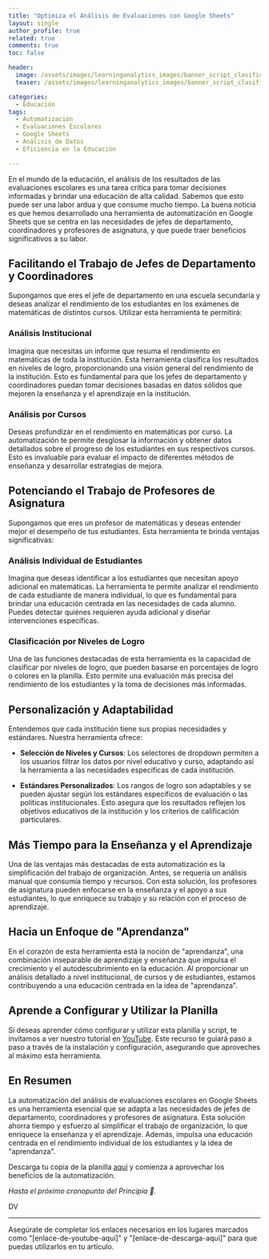 ```yaml
---
title: "Optimiza el Análisis de Evaluaciones con Google Sheets"
layout: single
author_profile: true
related: true
comments: true
toc: false

header:
  image: /assets/images/learninganalytics_images/banner_script_clasificacion_1.png
  teaser: /assets/images/learninganalytics_images/banner_script_clasificacion_1.png

categories:
  - Educación
tags:
  - Automatización
  - Evaluaciones Escolares
  - Google Sheets
  - Análisis de Datos
  - Eficiencia en la Educación

---
```


En el mundo de la educación, el análisis de los resultados de las evaluaciones escolares es una tarea crítica para tomar decisiones informadas y brindar una educación de alta calidad. Sabemos que esto puede ser una labor ardua y que consume mucho tiempo. La buena noticia es que hemos desarrollado una herramienta de automatización en Google Sheets que se centra en las necesidades de jefes de departamento, coordinadores y profesores de asignatura, y que puede traer beneficios significativos a su labor. 

## Facilitando el Trabajo de Jefes de Departamento y Coordinadores

Supongamos que eres el jefe de departamento en una escuela secundaria y deseas analizar el rendimiento de los estudiantes en los exámenes de matemáticas de distintos cursos. Utilizar esta herramienta te permitirá:

### Análisis Institucional

Imagina que necesitas un informe que resuma el rendimiento en matemáticas de toda la institución. Esta herramienta clasifica los resultados en niveles de logro, proporcionando una visión general del rendimiento de la institución. Esto es fundamental para que los jefes de departamento y coordinadores puedan tomar decisiones basadas en datos sólidos que mejoren la enseñanza y el aprendizaje en la institución.

### Análisis por Cursos

Deseas profundizar en el rendimiento en matemáticas por curso. La automatización te permite desglosar la información y obtener datos detallados sobre el progreso de los estudiantes en sus respectivos cursos. Esto es invaluable para evaluar el impacto de diferentes métodos de enseñanza y desarrollar estrategias de mejora.

## Potenciando el Trabajo de Profesores de Asignatura

Supongamos que eres un profesor de matemáticas y deseas entender mejor el desempeño de tus estudiantes. Esta herramienta te brinda ventajas significativas:

### Análisis Individual de Estudiantes

Imagina que deseas identificar a los estudiantes que necesitan apoyo adicional en matemáticas. La herramienta te permite analizar el rendimiento de cada estudiante de manera individual, lo que es fundamental para brindar una educación centrada en las necesidades de cada alumno. Puedes detectar quiénes requieren ayuda adicional y diseñar intervenciones específicas.

### Clasificación por Niveles de Logro

Una de las funciones destacadas de esta herramienta es la capacidad de clasificar por niveles de logro, que pueden basarse en porcentajes de logro o colores en la planilla. Esto permite una evaluación más precisa del rendimiento de los estudiantes y la toma de decisiones más informadas.

## Personalización y Adaptabilidad

Entendemos que cada institución tiene sus propias necesidades y estándares. Nuestra herramienta ofrece:

- **Selección de Niveles y Cursos**: Los selectores de dropdown permiten a los usuarios filtrar los datos por nivel educativo y curso, adaptando así la herramienta a las necesidades específicas de cada institución.

- **Estándares Personalizados**: Los rangos de logro son adaptables y se pueden ajustar según los estándares específicos de evaluación o las políticas institucionales. Esto asegura que los resultados reflejen los objetivos educativos de la institución y los criterios de calificación particulares.

## Más Tiempo para la Enseñanza y el Aprendizaje

Una de las ventajas más destacadas de esta automatización es la simplificación del trabajo de organización. Antes, se requería un análisis manual que consumía tiempo y recursos. Con esta solución, los profesores de asignatura pueden enfocarse en la enseñanza y el apoyo a sus estudiantes, lo que enriquece su trabajo y su relación con el proceso de aprendizaje.

## Hacia un Enfoque de "Aprendanza"

En el corazón de esta herramienta está la noción de "aprendanza", una combinación inseparable de aprendizaje y enseñanza que impulsa el crecimiento y el autodescubrimiento en la educación. Al proporcionar un análisis detallado a nivel institucional, de cursos y de estudiantes, estamos contribuyendo a una educación centrada en la idea de "aprendanza".

## Aprende a Configurar y Utilizar la Planilla

Si deseas aprender cómo configurar y utilizar esta planilla y script, te invitamos a ver nuestro tutorial en [YouTube](https://www.youtube.com/channel/UCE9a5RZRjCwvyFlg2ORG1HA). Este recurso te guiará paso a paso a través de la instalación y configuración, asegurando que aproveches al máximo esta herramienta.

## En Resumen

La automatización del análisis de evaluaciones escolares en Google Sheets es una herramienta esencial que se adapta a las necesidades de jefes de departamento, coordinadores y profesores de asignatura. Esta solución ahorra tiempo y esfuerzo al simplificar el trabajo de organización, lo que enriquece la enseñanza y el aprendizaje. Además, impulsa una educación centrada en el rendimiento individual de los estudiantes y la idea de "aprendanza".

Descarga tu copia de la planilla [aquí](enlace-de-descarga-aqui) y comienza a aprovechar los beneficios de la automatización.

_Hasta el próximo cronopunto del Principia 🥚._

DV

---

Asegúrate de completar los enlaces necesarios en los lugares marcados como "[enlace-de-youtube-aqui]" y "[enlace-de-descarga-aqui]" para que puedas utilizarlos en tu artículo.
